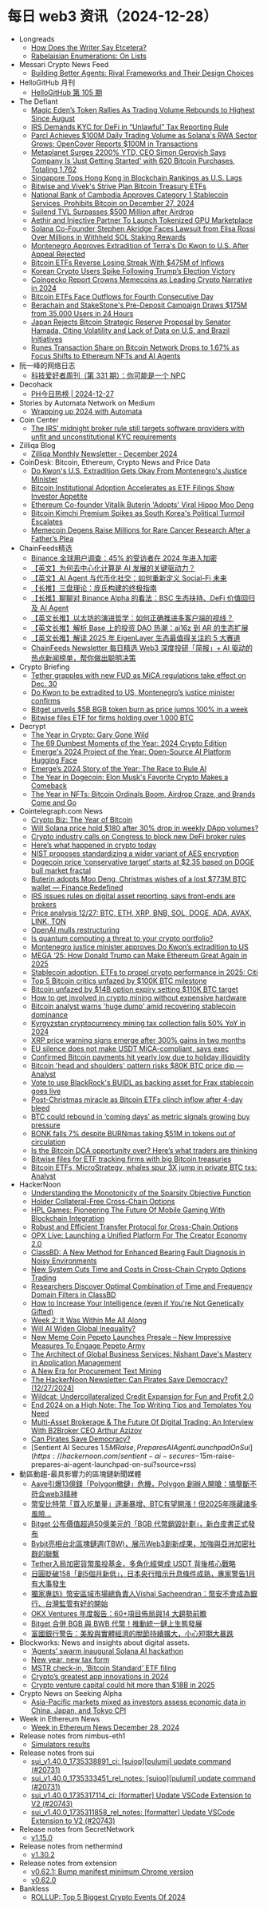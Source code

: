 # 每日 web3 资讯（2024-12-28）

- Longreads
  - [How Does the Writer Say Etcetera?](https://longreads.com/2024/12/27/how-does-the-writer-say-etcetera/)
  - [Rabelaisian Enumerations: On Lists](https://longreads.com/2024/12/27/rabelaisian-enumerations-on-lists/)
- Messari Crypto News Feed
  - [Building Better Agents: Rival Frameworks and Their Design Choices](https://messari.io/article/building-better-agents-rival-frameworks-and-their-design-choices)
- HelloGitHub 月刊
  - [HelloGitHub 第 105 期](https://hellogithub.com/periodical/volume/105)
- The Defiant
  - [Magic Eden’s Token Rallies As Trading Volume Rebounds to Highest Since August](https://thedefiant.io/news/nfts-and-web3/magic-eden-s-token-rallies-as-trading-volume-rebounds-to-highest-since-august)
  - [IRS Demands KYC for DeFi in “Unlawful” Tax Reporting Rule](https://thedefiant.io/news/regulation/irs-demands-kyc-for-defi-in-unlawful-tax-reporting-rule)
  - [Parcl Achieves $100M Daily Trading Volume as Solana's RWA Sector Grows; OpenCover Reports $100M in Transactions](https://thedefiant.io/news/defi/parcl-achieves-100m-daily-trading-volume-solana-s-rwa-sector-grows-opencover-78dcd870)
  - [Metaplanet Surges 2200% YTD, CEO Simon Gerovich Says Company Is 'Just Getting Started' with 620 Bitcoin Purchases, Totaling 1,762](https://thedefiant.io/news/tradfi-and-fintech/metaplanet-surges-2200-ytd-ceo-simon-gerovich-says-company-getting-started-620-57271f57)
  - [Singapore Tops Hong Kong in Blockchain Rankings as U.S. Lags](https://thedefiant.io/news/regulation/singapore-tops-hong-kong-in-blockchain-rankings-as-u-s-lags)
  - [Bitwise and Vivek's Strive Plan Bitcoin Treasury ETFs](https://thedefiant.io/news/tradfi-and-fintech/bitwise-and-vivek-s-strive-plan-bitcoin-treasury-etfs)
  - [National Bank of Cambodia Approves Category 1 Stablecoin Services, Prohibits Bitcoin on December 27, 2024](https://thedefiant.io/news/regulation/national-bank-cambodia-approves-category-1-stablecoin-services-prohibits-bitcoin-aaee3ad7)
  - [Suilend TVL Surpasses $500 Million after Airdrop](https://thedefiant.io/news/defi/suilend-tvl-surpasses-usd500-million-after-airdrop)
  - [Aethir and Injective Partner To Launch Tokenized GPU Marketplace](https://thedefiant.io/news/nfts-and-web3/aethir-and-injective-partner-to-launch-tokenized-gpu-marketplace)
  - [Solana Co-Founder Stephen Akridge Faces Lawsuit from Elisa Rossi Over Millions in Withheld SOL Staking Rewards](https://thedefiant.io/news/people/solana-co-founder-stephen-akridge-faces-lawsuit-elisa-rossi-over-millions-sol-96e367cd)
  - [Montenegro Approves Extradition of Terra's Do Kwon to U.S. After Appeal Rejected](https://thedefiant.io/news/regulation/montenegro-approves-extradition-terra-s-kwon-to-u-s-after-appeal-rejected-73e15af2)
  - [Bitcoin ETFs Reverse Losing Streak With $475M of Inflows](https://thedefiant.io/news/markets/bitcoin-etfs-reverse-losing-streak-with-usd475m-of-inflows)
  - [Korean Crypto Users Spike Following Trump’s Election Victory](https://thedefiant.io/news/markets/korean-crypto-users-spike-following-trump-s-election-victory)
  - [Coingecko Report Crowns Memecoins as Leading Crypto Narrative in 2024](https://thedefiant.io/news/markets/coingecko-report-crowns-memecoins-as-leading-crypto-narrative-in-2024)
  - [Bitcoin ETFs Face Outflows for Fourth Consecutive Day](https://thedefiant.io/news/markets/bitcoin-etfs-face-outflows-for-fourth-consecutive-day)
  - [Berachain and StakeStone's Pre-Deposit Campaign Draws $175M from 35,000 Users in 24 Hours](https://thedefiant.io/news/blockchains/berachain-stakestone-s-pre-deposit-campaign-draws-175m-35000-users-24-hours-f15082f0)
  - [Japan Rejects Bitcoin Strategic Reserve Proposal by Senator Hamada, Citing Volatility and Lack of Data on U.S. and Brazil Initiatives](https://thedefiant.io/news/regulation/japan-rejects-bitcoin-strategic-reserve-proposal-senator-hamada-citing-lack-data-62646979)
  - [Runes Transaction Share on Bitcoin Network Drops to 1.67% as Focus Shifts to Ethereum NFTs and AI Agents](https://thedefiant.io/news/blockchains/runes-transaction-share-on-bitcoin-network-drops-to-1-67-focus-shifts-to-nfts-ai-a8b71f00)
- 阮一峰的网络日志
  - [科技爱好者周刊（第 331 期）：你可能是一个 NPC](http://www.ruanyifeng.com/blog/2024/12/weekly-issue-331.html)
- Decohack
  - [PH今日热榜 | 2024-12-27](https://decohack.com/producthunt-daily-2024-12-27/)
- Stories by Automata Network on Medium
  - [Wrapping up 2024 with Automata](https://blog.ata.network/wrapping-up-2024-with-automata-2b909d7cdd7a?source=rss-f15317e02c04------2)
- Coin Center
  - [The IRS’ midnight broker rule still targets software providers with unfit and unconstitutional KYC requirements](https://www.coincenter.org/the-irs-midnight-broker-rule-still-targets-software-providers-with-unfit-and-unconstitutional-kyc-requirements/)
- Zilliqa Blog
  - [Zilliqa Monthly Newsletter - December 2024](https://blog.zilliqa.com/zilliqa-monthly-newsletter-december-2024/)
- CoinDesk: Bitcoin, Ethereum, Crypto News and Price Data
  - [Do Kwon's U.S. Extradition Gets Okay From Montenegro's Justice Minister](https://www.coindesk.com/policy/2024/12/27/do-kwons-u-s-extradition-gets-okay-from-montenegros-justice-minister)
  - [Bitcoin Institutional Adoption Accelerates as ETF Filings Show Investor Appetite](https://www.coindesk.com/markets/2024/12/27/bitcoin-institutional-adoption-accelerates-as-etf-filings-show-investor-appetite)
  - [Ethereum Co-founder Vitalik Buterin 'Adopts' Viral Hippo Moo Deng](https://www.coindesk.com/markets/2024/12/27/ethereum-co-founder-vitalik-buterin-adopts-viral-hippo-moo-deng)
  - [Bitcoin Kimchi Premium Spikes as South Korea's Political Turmoil Escalates](https://www.coindesk.com/markets/2024/12/27/bitcoin-kimchi-premium-spikes-as-south-koreas-political-turmoil-escalates)
  - [Memecoin Degens Raise Millions for Rare Cancer Research After a Father’s Plea](https://www.coindesk.com/markets/2024/12/27/memecoin-degens-raise-millions-for-rare-cancer-research-after-a-father-s-plea)
- ChainFeeds精选
  - [Binance 全球用户调查：45% 的受访者在 2024 年进入加密](https://www.chainfeeds.xyz/feed/detail/d839dc60-7d78-4d6a-bc1a-bba829c5fb92)
  - [【英文】为何去中心化计算是 AI 发展的关键驱动力？](https://www.chainfeeds.xyz/feed/detail/845440f4-43da-48cc-aac5-e7db62e7c583)
  - [【英文】AI Agent 与代币化社交：如何重新定义 Social-Fi 未来](https://www.chainfeeds.xyz/feed/detail/02f7d170-fb90-4716-a1bf-63c6f26bb640)
  - [【长推】三盘理论：庞氏构建的终极指南](https://www.chainfeeds.xyz/feed/detail/b0012124-0194-4fc9-afb7-7f82367858a5)
  - [【长推】聊聊对 Binance Alpha 的看法：BSC 生态扶持、DeFi 价值回归及 AI Agent](https://www.chainfeeds.xyz/feed/detail/f05e240b-b66e-4fbb-a5ee-c58f0fb049b6)
  - [【英文长推】以太坊的演进哲学：如何正确推进多客户端的视线？](https://www.chainfeeds.xyz/feed/detail/aab44aa8-05ca-4513-b23d-c2229683cd72)
  - [【英文长推】解析 Base 上的投资 DAO 热潮：ai16z 到 AR 的生态扩展](https://www.chainfeeds.xyz/feed/detail/b5ef1674-1d4d-4f7f-a15d-93a4df01c0b0)
  - [【英文长推】解读 2025 年 EigenLayer 生态最值得关注的 5 大赛道](https://www.chainfeeds.xyz/feed/detail/939e7ee5-2436-4688-b017-a272d8d5c49f)
  - [ChainFeeds Newsletter 每日精选 Web3 深度投研「简报」+ AI 驱动的热点新闻榜单，帮你做出聪明决策](https://substack.chainfeeds.xyz/p/ai16z-10-ai-agent-3-redstone-2025)
- Crypto Briefing
  - [Tether grapples with new FUD as MiCA regulations take effect on Dec. 30](https://cryptobriefing.com/mica-regulations-impact-tether/)
  - [Do Kwon to be extradited to US, Montenegro’s justice minister confirms](https://cryptobriefing.com/do-kwon-extradition-confirmed/)
  - [Bitget unveils $5B BGB token burn as price jumps 100% in a week](https://cryptobriefing.com/bgb-token-burn-price-surge/)
  - [Bitwise files ETF for firms holding over 1,000 BTC](https://cryptobriefing.com/bitcoin-corporations-etf-filing/)
- Decrypt
  - [The Year in Crypto: Gary Gone Wild](https://decrypt.co/296394/year-in-crypto-gary-gone-wild)
  - [The 69 Dumbest Moments of the Year: 2024 Crypto Edition](https://decrypt.co/297343/69-dumbest-moments-2024-crypto-edition)
  - [Emerge's 2024 Project of the Year: Open-Source AI Platform Hugging Face](https://decrypt.co/295625/emerge-2024-project-year-hugging-face)
  - [Emerge’s 2024 Story of the Year: The Race to Rule AI](https://decrypt.co/294836/emerge-2024-story-year-race-to-rule-ai)
  - [The Year in Dogecoin: Elon Musk's Favorite Crypto Makes a Comeback](https://decrypt.co/298055/year-in-dogecoin-2024-elon-musk-comeback)
  - [The Year in NFTs: Bitcoin Ordinals Boom, Airdrop Craze, and Brands Come and Go](https://decrypt.co/297804/year-in-nfts-bitcoin-ordinals-airdrop-craze-brands)
- Cointelegraph.com News
  - [Crypto Biz: The Year of Bitcoin](https://cointelegraph.com/news/crypto-biz-the-year-of-bitcoin?utm_source=rss_feed&utm_medium=rss&utm_campaign=rss_partner_inbound)
  - [Will Solana price hold $180 after 30% drop in weekly DApp volumes?](https://cointelegraph.com/news/will-solana-price-hold-180-after-30-drop-in-weekly-dapp-volumes?utm_source=rss_feed&utm_medium=rss&utm_campaign=rss_partner_inbound)
  - [Crypto industry calls on Congress to block new DeFi broker rules](https://cointelegraph.com/news/crypto-industry-calls-congress-block-new-defi-broker-rules?utm_source=rss_feed&utm_medium=rss&utm_campaign=rss_partner_inbound)
  - [Here’s what happened in crypto today](https://cointelegraph.com/news/what-happened-in-crypto-today?utm_source=rss_feed&utm_medium=rss&utm_campaign=rss_partner_inbound)
  - [NIST proposes standardizing a wider variant of AES encryption](https://cointelegraph.com/news/nist-proposes-standardizing-aes-encryption?utm_source=rss_feed&utm_medium=rss&utm_campaign=rss_partner_inbound)
  - [Dogecoin price ‘conservative target’ starts at $2.35 based on DOGE bull market fractal](https://cointelegraph.com/news/dogecoin-price-conservative-target-starts-at-2-35-based-on-doge-bull-market-fractal?utm_source=rss_feed&utm_medium=rss&utm_campaign=rss_partner_inbound)
  - [Buterin adopts Moo Deng, Christmas wishes of a lost $773M BTC wallet — Finance Redefined](https://cointelegraph.com/news/buterin-adopts-moo-deng-christmas-wishes-lost-773-m-btc-wallet-finance-redefined?utm_source=rss_feed&utm_medium=rss&utm_campaign=rss_partner_inbound)
  - [IRS issues rules on digital asset reporting, says front-ends are brokers](https://cointelegraph.com/news/irs-final-regulations-digital-asset-reporting-brokers?utm_source=rss_feed&utm_medium=rss&utm_campaign=rss_partner_inbound)
  - [Price analysis 12/27: BTC, ETH, XRP, BNB, SOL, DOGE, ADA, AVAX, LINK, TON](https://cointelegraph.com/news/price-analysis-12-27-btc-eth-xrp-bnb-sol-doge-ada-avax-link-ton?utm_source=rss_feed&utm_medium=rss&utm_campaign=rss_partner_inbound)
  - [OpenAI mulls restructuring](https://cointelegraph.com/news/open-ai-mulls-restructuring?utm_source=rss_feed&utm_medium=rss&utm_campaign=rss_partner_inbound)
  - [Is quantum computing a threat to your crypto portfolio?](https://cointelegraph.com/news/quantum-computing-threat-crypto-portfolio?utm_source=rss_feed&utm_medium=rss&utm_campaign=rss_partner_inbound)
  - [Montenegro justice minister approves Do Kwon’s extradition to US](https://cointelegraph.com/news/montenegro-justice-minister-approves-do-kwon-extradition-us?utm_source=rss_feed&utm_medium=rss&utm_campaign=rss_partner_inbound)
  - [MEGA ‘25: How Donald Trump can Make Ethereum Great Again in 2025](https://cointelegraph.com/news/mega-25-donald-trump-make-ethereum-great-again-2025?utm_source=rss_feed&utm_medium=rss&utm_campaign=rss_partner_inbound)
  - [Stablecoin adoption, ETFs to propel crypto performance in 2025: Citi](https://cointelegraph.com/news/stablecoin-adoption-etfs-crypto-performance-2025-citi?utm_source=rss_feed&utm_medium=rss&utm_campaign=rss_partner_inbound)
  - [Top 5 Bitcoin critics unfazed by $100K BTC milestone](https://cointelegraph.com/news/top-5-bitcoin-critics-unfazed-100k-btc-2024?utm_source=rss_feed&utm_medium=rss&utm_campaign=rss_partner_inbound)
  - [Bitcoin unfazed by $14B option expiry setting $110K BTC target](https://cointelegraph.com/news/bitcoin-price-resilient-options-expiry-december-2024?utm_source=rss_feed&utm_medium=rss&utm_campaign=rss_partner_inbound)
  - [How to get involved in crypto mining without expensive hardware](https://cointelegraph.com/news/how-to-get-involved-in-crypto-mining-without-expensive-hardware?utm_source=rss_feed&utm_medium=rss&utm_campaign=rss_partner_inbound)
  - [Bitcoin analyst warns &#039;huge dump&#039; amid recovering stablecoin dominance](https://cointelegraph.com/news/bitcoin-analyst-warns-huge-dump-amid-recovering-stablecoin-dominance?utm_source=rss_feed&utm_medium=rss&utm_campaign=rss_partner_inbound)
  - [Kyrgyzstan cryptocurrency mining tax collection falls 50% YoY in 2024](https://cointelegraph.com/news/kyrgyzstan-cryptocurrency-mining-tax-falls-50-2024?utm_source=rss_feed&utm_medium=rss&utm_campaign=rss_partner_inbound)
  - [XRP price warning signs emerge after 300% gains in two months](https://cointelegraph.com/news/xrp-price-warning-signs-300-gains-two-months?utm_source=rss_feed&utm_medium=rss&utm_campaign=rss_partner_inbound)
  - [EU silence does not make USDT MiCA-compliant, says exec](https://cointelegraph.com/news/tether-usdt-eu-mica-compliance-uncertainty?utm_source=rss_feed&utm_medium=rss&utm_campaign=rss_partner_inbound)
  - [Confirmed Bitcoin payments hit yearly low due to holiday illiquidity](https://cointelegraph.com/news/bitcoin-daily-payments-confirmed-reach-yearly-low-holiday-season?utm_source=rss_feed&utm_medium=rss&utm_campaign=rss_partner_inbound)
  - [Bitcoin &#039;head and shoulders&#039; pattern risks $80K BTC price dip — Analyst](https://cointelegraph.com/news/bitcoin-head-and-shoulders-pattern-risks-80k-btc-price-dip?utm_source=rss_feed&utm_medium=rss&utm_campaign=rss_partner_inbound)
  - [Vote to use BlackRock&#039;s BUIDL as backing asset for Frax stablecoin goes live](https://cointelegraph.com/news/vote-onboard-blackrock-buidl-backing-fraxusd-st?utm_source=rss_feed&utm_medium=rss&utm_campaign=rss_partner_inbound)
  - [Post-Christmas miracle as Bitcoin ETFs clinch inflow after 4-day bleed](https://cointelegraph.com/news/bitcoin-etfs-see-inflow-four-day-outflows?utm_source=rss_feed&utm_medium=rss&utm_campaign=rss_partner_inbound)
  - [BTC could rebound in ‘coming days’ as metric signals growing buy pressure](https://cointelegraph.com/news/bitcoin-binance-taker-volume-surge-btc-price-rebound-prediction-analyst?utm_source=rss_feed&utm_medium=rss&utm_campaign=rss_partner_inbound)
  - [BONK falls 7% despite BURNmas taking $51M in tokens out of circulation](https://cointelegraph.com/news/bonk-team-burns-51-million-worth-bonk-tokens?utm_source=rss_feed&utm_medium=rss&utm_campaign=rss_partner_inbound)
  - [Is the Bitcoin DCA opportunity over? Here’s what traders are thinking](https://cointelegraph.com/news/bitcoin-dollar-cost-averaging-strategy-dca-opportunity-crypto-trader-thoughts-altcoins?utm_source=rss_feed&utm_medium=rss&utm_campaign=rss_partner_inbound)
  - [Bitwise files for ETF tracking firms with big Bitcoin treasuries](https://cointelegraph.com/news/bitwise-etf-tracks-big-bitcoin-holding-companies?utm_source=rss_feed&utm_medium=rss&utm_campaign=rss_partner_inbound)
  - [Bitcoin ETFs, MicroStrategy, whales spur 3X jump in private BTC txs: Analyst](https://cointelegraph.com/news/private-bitcoin-coinjoin-txs-increase-three-fold-since-2022?utm_source=rss_feed&utm_medium=rss&utm_campaign=rss_partner_inbound)
- HackerNoon
  - [Understanding the Monotonicity of the Sparsity Objective Function](https://hackernoon.com/understanding-the-monotonicity-of-the-sparsity-objective-function?source=rss)
  - [Holder Collateral-Free Cross-Chain Options](https://hackernoon.com/holder-collateral-free-cross-chain-options?source=rss)
  - [HPL Games: Pioneering The Future Of Mobile Gaming With Blockchain Integration](https://hackernoon.com/hpl-games-pioneering-the-future-of-mobile-gaming-with-blockchain-integration?source=rss)
  - [Robust and Efficient Transfer Protocol for Cross-Chain Options](https://hackernoon.com/robust-and-efficient-transfer-protocol-for-cross-chain-options?source=rss)
  - [OPX Live: Launching a Unified Platform For The Creator Economy 2.0](https://hackernoon.com/opx-live-launching-a-unified-platform-for-the-creator-economy-20?source=rss)
  - [ClassBD: A New Method for Enhanced Bearing Fault Diagnosis in Noisy Environments](https://hackernoon.com/classbd-a-new-method-for-enhanced-bearing-fault-diagnosis-in-noisy-environments?source=rss)
  - [New System Cuts Time and Costs in Cross-Chain Crypto Options Trading](https://hackernoon.com/new-system-cuts-time-and-costs-in-cross-chain-crypto-options-trading?source=rss)
  - [Researchers Discover Optimal Combination of Time and Frequency Domain Filters in ClassBD](https://hackernoon.com/researchers-discover-optimal-combination-of-time-and-frequency-domain-filters-in-classbd?source=rss)
  - [How to Increase Your Intelligence (even if You're Not Genetically Gifted)](https://hackernoon.com/how-to-increase-your-intelligence-even-if-youre-not-genetically-gifted?source=rss)
  - [Week 2: It Was Within Me All Along](https://hackernoon.com/week-2-it-was-within-me-all-along?source=rss)
  - [Will AI Widen Global Inequality?](https://hackernoon.com/will-ai-widen-global-inequality?source=rss)
  - [New Meme Coin Pepeto Launches Presale – New Impressive Measures To Engage Pepeto Army](https://hackernoon.com/new-meme-coin-pepeto-launches-presale-new-impressive-measures-to-engage-pepeto-army?source=rss)
  - [The Architect of Global Business Services: Nishant Dave's Mastery in Application Management](https://hackernoon.com/the-architect-of-global-business-services-nishant-daves-mastery-in-application-management?source=rss)
  - [A New Era for Procurement Text Mining](https://hackernoon.com/a-new-era-for-procurement-text-mining?source=rss)
  - [The HackerNoon Newsletter: Can Pirates Save Democracy? (12/27/2024)](https://hackernoon.com/12-27-2024-newsletter?source=rss)
  - [Wildcat: Undercollateralized Credit Expansion for Fun and Profit 2.0](https://hackernoon.com/wildcat-undercollateralized-credit-expansion-for-fun-and-profit-20?source=rss)
  - [End 2024 on a High Note: The Top Writing Tips and Templates You Need](https://hackernoon.com/end-2024-on-a-high-note-the-top-writing-tips-and-templates-you-need?source=rss)
  - [Multi-Asset Brokerage & The Future Of  Digital Trading: An Interview With B2Broker CEO Arthur Azizov](https://hackernoon.com/multi-asset-brokerage-and-the-future-of-digital-trading-an-interview-with-b2broker-ceo-arthur-azizov?source=rss)
  - [Can Pirates Save Democracy?](https://hackernoon.com/can-pirates-save-democracy?source=rss)
  - [Sentient AI Secures $1.5M Raise, Prepares AI Agent Launchpad On Sui](https://hackernoon.com/sentient-ai-secures-$15m-raise-prepares-ai-agent-launchpad-on-sui?source=rss)
- 動區動趨-最具影響力的區塊鏈新聞媒體
  - [Aave引爆13億鎂「Polygon撤鏈」危機，Polygon 創辦人開嗆：搞壟斷不符合web3精神](https://www.blocktempo.com/defi-proposal-triggers-aave-exodus-from-polygon-crisis/)
  - [幣安比特幣「買入吃單量」逐漸暴增、BTC有望開漲！但2025年隱藏諸多風險…](https://www.blocktempo.com/binance-btc-taker-buy-volume-reaches-8-3-billion/)
  - [Bitget 公布價值超過50億美元的「BGB 代幣銷毀計劃」，新白皮書正式發布](https://www.blocktempo.com/bitget-announces-bgb-token-burning-plan-worth-more-than-5b/)
  - [Bybit亮相台北區塊鏈週(TBW)，展示Web3創新成果，加強與亞洲加密社群的聯繫](https://www.blocktempo.com/bybit-attended-taipei-blockchain-week-tbw/)
  - [Tether入局加密貨幣風投基金，多角化經營成 USDT 背後核心戰略](https://www.blocktempo.com/tethers-first-crypto-venture-investment-marks-diversification-as-core-strategy/)
  - [日圓貶破158「創5個月新低」，日本央行暗示升息條件成熟，專家警告1月有大事發生](https://www.blocktempo.com/japanese-yen-exchange-rate-may-change-in-january/)
  - [獨家專訪》幣安區域市場總負責人Vishal Sacheendran：幣安不會成為銀行、台灣監管有好的開始](https://www.blocktempo.com/binances-global-head-of-regional-markets-vishal-sacheendran-joins-blocktempo-for-an-exclusive-blockchain-interview/)
  - [OKX Ventures 年度報告：60+項目佈局與14 大趨勢前瞻](https://www.blocktempo.com/okx-ventures-annual-report-14-major-industry-trend-forecasts/)
  - [Bitget 合併 BGB 與 BWB 代幣！推動統一鏈上生態發展](https://www.blocktempo.com/bitget-merge-bgb-and-bwb-token/)
  - [富國銀行警告：美股與實體經濟的脫節持續擴大，小心短期大暴跌](https://www.blocktempo.com/u-s-stocks-face-risks-next-year/)
- Blockworks: News and insights about digital assets.
  - [‘Agents’ swarm inaugural Solana AI hackathon](https://blockworks.co/news/ai-agents-solana-hackathon)
  - [New year, new tax form](https://blockworks.co/news/irs-new-form-crypto-accountants)
  - [MSTR check-in, ‘Bitcoin Standard’ ETF filing](https://blockworks.co/news/mstr-and-bitcoin-standard-etf-filing)
  - [Crypto’s greatest app innovations in 2024](https://blockworks.co/news/crypto-2024-app-innovations)
  - [Crypto venture capital could hit more than $18B in 2025](https://blockworks.co/news/crypto-venture-capital-18b-in-2025)
- Crypto News on Seeking Alpha
  - [Asia-Pacific markets mixed as investors assess economic data in China, Japan, and Tokyo CPI](https://seekingalpha.com/news/4391055-asia-pacific-markets-mixed-as-investors-assess-economic-data-in-china-japan-and-tokyo-cpi?utm_source=feed_news_crypto&utm_medium=referral&feed_item_type=news)
- Week in Ethereum News
  - [Week in Ethereum News  December 28, 2024](https://weekinethereumnews.com/week-in-ethereum-news-december-28-2024/)
- Release notes from nimbus-eth1
  - [Simulators results](https://github.com/status-im/nimbus-eth1/releases/tag/sim-stat)
- Release notes from sui
  - [sui_v1.40.0_1735338891_ci: [suiop][pulumi] update command (#20731)](https://github.com/MystenLabs/sui/releases/tag/sui_v1.40.0_1735338891_ci)
  - [sui_v1.40.0_1735333451_rel_notes: [suiop][pulumi] update command (#20731)](https://github.com/MystenLabs/sui/releases/tag/sui_v1.40.0_1735333451_rel_notes)
  - [sui_v1.40.0_1735317114_ci: [formatter] Update VSCode Extension to V2 (#20743)](https://github.com/MystenLabs/sui/releases/tag/sui_v1.40.0_1735317114_ci)
  - [sui_v1.40.0_1735311858_rel_notes: [formatter] Update VSCode Extension to V2 (#20743)](https://github.com/MystenLabs/sui/releases/tag/sui_v1.40.0_1735311858_rel_notes)
- Release notes from SecretNetwork
  - [v1.15.0](https://github.com/scrtlabs/SecretNetwork/releases/tag/v1.15.0)
- Release notes from nethermind
  - [v1.30.2](https://github.com/NethermindEth/nethermind/releases/tag/1.30.2)
- Release notes from extension
  - [v0.62.1: Bump manifest minimum Chrome version](https://github.com/tahowallet/extension/releases/tag/v0.62.1)
  - [v0.62.0](https://github.com/tahowallet/extension/releases/tag/v0.62.0)
- Bankless
  - [ROLLUP: Top 5 Biggest Crypto Events Of 2024](http://sites.libsyn.com/247424/rollup-top-5-biggest-crypto-events-of-2024)

